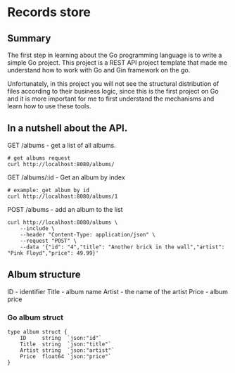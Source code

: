 
# Records store
## Summary
The first step in learning about the Go programming language is to write a simple Go project. This project is a REST API project template that made me understand how to work with Go and Gin framework on the go.

Unfortunately, in this project you will not see the structural distribution of files according to their business logic, since this is the first project on Go and it is more important for me to first understand the mechanisms and learn how to use these tools.

## In a nutshell about the API.
GET /albums - get a list of all albums.
```
# get albums request
curl http://localhost:8080/albums/ 
```
GET /albums/:id - Get an album by index
```
# example: get album by id
curl http://localhost:8080/albums/1
```
POST /albums - add an album to the list
```
curl http://localhost:8080/albums \
    --include \
    --header "Content-Type: application/json" \
    --request "POST" \
    --data '{"id": "4","title": "Another brick in the wall","artist": "Pink Floyd","price": 49.99}'
```

## Album structure
ID - identifier
Title - album name
Artist - the name of the artist
Price - album price
### Go album struct  
```
type album struct {
    ID     string  `json:"id"`
    Title  string  `json:"title"`
    Artist string  `json:"artist"`
    Price  float64 `json:"price"`
}
```
